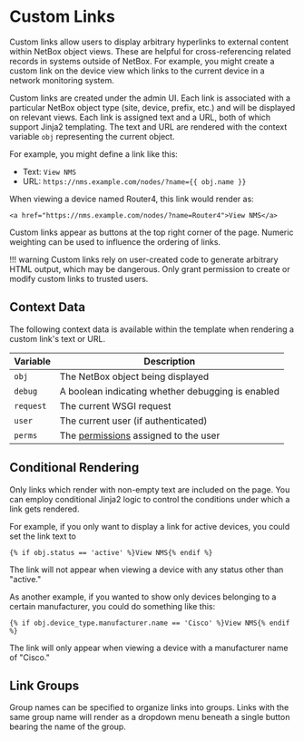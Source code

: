 # Custom Links

Custom links allow users to display arbitrary hyperlinks to external content within NetBox object views. These are helpful for cross-referencing related records in systems outside of NetBox. For example, you might create a custom link on the device view which links to the current device in a network monitoring system.

Custom links are created under the admin UI. Each link is associated with a particular NetBox object type (site, device, prefix, etc.) and will be displayed on relevant views. Each link is assigned text and a URL, both of which support Jinja2 templating. The text and URL are rendered with the context variable `obj` representing the current object.

For example, you might define a link like this:

* Text: `View NMS`
* URL: `https://nms.example.com/nodes/?name={{ obj.name }}`

When viewing a device named Router4, this link would render as:

```no-highlight
<a href="https://nms.example.com/nodes/?name=Router4">View NMS</a>
```

Custom links appear as buttons at the top right corner of the page. Numeric weighting can be used to influence the ordering of links.

!!! warning
    Custom links rely on user-created code to generate arbitrary HTML output, which may be dangerous. Only grant permission to create or modify custom links to trusted users.

## Context Data

The following context data is available within the template when rendering a custom link's text or URL.

| Variable | Description |
|----------|-------------|
| `obj`      | The NetBox object being displayed |
| `debug`    | A boolean indicating whether debugging is enabled |
| `request`  | The current WSGI request |
| `user`     | The current user (if authenticated) |
| `perms`    | The [permissions](https://docs.djangoproject.com/en/stable/topics/auth/default/#permissions) assigned to the user |

## Conditional Rendering

Only links which render with non-empty text are included on the page. You can employ conditional Jinja2 logic to control the conditions under which a link gets rendered.

For example, if you only want to display a link for active devices, you could set the link text to

```jinja2
{% if obj.status == 'active' %}View NMS{% endif %}
```

The link will not appear when viewing a device with any status other than "active."

As another example, if you wanted to show only devices belonging to a certain manufacturer, you could do something like this:

```jinja2
{% if obj.device_type.manufacturer.name == 'Cisco' %}View NMS{% endif %}
```

The link will only appear when viewing a device with a manufacturer name of "Cisco."

## Link Groups

Group names can be specified to organize links into groups. Links with the same group name will render as a dropdown menu beneath a single button bearing the name of the group.
